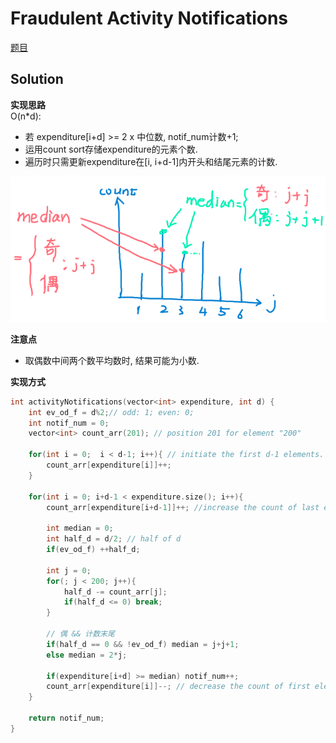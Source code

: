 # Fraudulent Activity Notifications 

[题目](https://www.hackerrank.com/challenges/fraudulent-activity-notifications/problem)  

## Solution

**实现思路**  
O(n*d):  
* 若 expenditure[i+d] >=  2 x 中位数, notif_num计数+1;
* 运用count sort存储expenditure的元素个数. 
* 遍历时只需更新expenditure在[i, i+d-1]内开头和结尾元素的计数. 

![](image.png)

**注意点** 
* 取偶数中间两个数平均数时, 结果可能为小数. 

**实现方式**
```c
int activityNotifications(vector<int> expenditure, int d) {
    int ev_od_f = d%2;// odd: 1; even: 0;
    int notif_num = 0;
    vector<int> count_arr(201); // position 201 for element "200"

    for(int i = 0;  i < d-1; i++){ // initiate the first d-1 elements.
        count_arr[expenditure[i]]++;
    }

    for(int i = 0; i+d-1 < expenditure.size(); i++){
        count_arr[expenditure[i+d-1]]++; //increase the count of last element.

        int median = 0;
        int half_d = d/2; // half of d
        if(ev_od_f) ++half_d;

        int j = 0;
        for(; j < 200; j++){
            half_d -= count_arr[j];
            if(half_d <= 0) break;
        }

        // 偶 && 计数末尾
        if(half_d == 0 && !ev_od_f) median = j+j+1;
        else median = 2*j;

        if(expenditure[i+d] >= median) notif_num++;
        count_arr[expenditure[i]]--; // decrease the count of first element
    }

    return notif_num;
}
```
